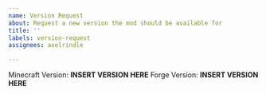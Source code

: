 ```yaml
---
name: Version Request
about: Request a new version the mod should be available for
title: ''
labels: version-request
assignees: axelrindle

---
```


Minecraft Version: **INSERT VERSION HERE**
Forge Version: **INSERT VERSION HERE**
